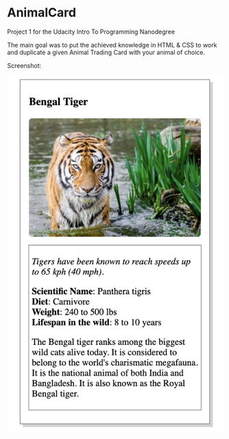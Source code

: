 # AnimalCard
Project 1 for the Udacity Intro To Programming Nanodegree

The main goal was to put the achieved knowledge in HTML & CSS to work and duplicate a given Animal Trading Card with your animal of choice. 

Screenshot:

![Final Animal Card](images/Screenshot.png)
